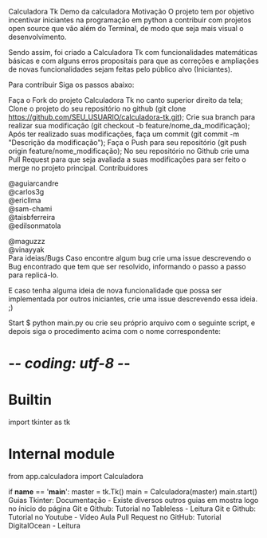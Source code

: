 
Calculadora Tk
Demo da calculadora
Motivação
O projeto tem por objetivo incentivar iniciantes na programação em python a contribuir com projetos open source que vão além do Terminal, de modo que seja mais visual o desenvolvimento.

Sendo assim, foi criado a Calculadora Tk com funcionalidades matemáticas básicas e com alguns erros propositais para que as correções e ampliações de novas funcionalidades sejam feitas pelo público alvo (Iniciantes).

Para contribuir
Siga os passos abaixo:

Faça o Fork do projeto Calculadora Tk no canto superior direito da tela;
Clone o projeto do seu repositório no github (git clone https://github.com/SEU_USUARIO/calculadora-tk.git);
Crie sua branch para realizar sua modificação (git checkout -b feature/nome_da_modificação);
Após ter realizado suas modificações, faça um commit (git commit -m "Descrição da modificação");
Faça o Push para seu repositório (git push origin feature/nome_modificação);
No seu repositório no Github crie uma Pull Request para que seja avaliada a suas modificações para ser feito o merge no projeto principal.
Contribuidores

@aguiarcandre	
@carlos3g	
@ericllma	
@sam-chami	
@taisbferreira	
@edilsonmatola

@maguzzz	
@vinayyak				
Para ideias/Bugs
Caso encontre algum bug crie uma issue descrevendo o Bug encontrado que tem que ser resolvido, informando o passo a passo para replicá-lo.

E caso tenha alguma ideia de nova funcionalidade que possa ser implementada por outros iniciantes, crie uma issue descrevendo essa ideia. ;)

Start
$ python main.py
ou crie seu próprio arquivo com o seguinte script, e depois siga o procedimento acima com o nome correspondente:

# -*- coding: utf-8 -*-

# Builtin
import tkinter as tk

# Internal module
from app.calculadora import Calculadora

if __name__ == '__main__':
    master = tk.Tk()
    main = Calculadora(master)
    main.start()
Guias
Tkinter: Documentação - Existe diversos outros guias em mostra logo no ínicio do página
Git e Github: Tutorial no Tableless - Leitura
Git e Github: Tutorial no Youtube - Vídeo Aula
Pull Request no GitHub: Tutorial DigitalOcean - Leitura
